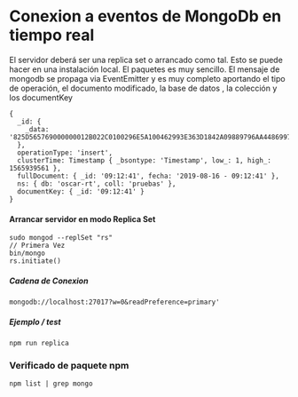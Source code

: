 # Conexion a eventos de MongoDb en tiempo real

El servidor deberá ser una replica set o arrancado como tal. Esto se puede hacer en una instalación local.
El paquetes es muy sencillo. El mensaje de mongodb se propaga via EventEmitter y es muy completo aportando el tipo de operación, el documento modificado, la base de datos , la colección y los documentKey

```
{
  _id: {
    _data: '825D565769000000012B022C0100296E5A100462993E363D1842A09889796AA4486997463C5F6964003C30393A31323A3431000004'
  },
  operationType: 'insert',
  clusterTime: Timestamp { _bsontype: 'Timestamp', low_: 1, high_: 1565939561 },
  fullDocument: { _id: '09:12:41', fecha: '2019-08-16 - 09:12:41' },
  ns: { db: 'oscar-rt', coll: 'pruebas' },
  documentKey: { _id: '09:12:41' }
}
```



#### Arrancar servidor en modo Replica Set

```
sudo mongod --replSet "rs"
// Primera Vez
bin/mongo
rs.initiate()
```

##### Cadena de Conexion

```
mongodb://localhost:27017?w=0&readPreference=primary'
```

##### Ejemplo / test

```
npm run replica
```
### Verificado de paquete npm

```
npm list | grep mongo
```


